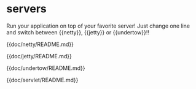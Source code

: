 # servers

Run your application on top of your favorite server! Just change one line and switch between {{netty}}, {{jetty}} or {{undertow}}!!


{{doc/netty/README.md}}

{{doc/jetty/README.md}}

{{doc/undertow/README.md}}

{{doc/servlet/README.md}}
